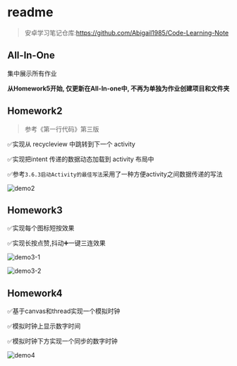 # readme
> 安卓学习笔记仓库:https://github.com/Abigail1985/Code-Learning-Note


## All-In-One

集中展示所有作业

**从Homework5开始, 仅更新在All-In-one中, 不再为单独为作业创建项目和文件夹**



## Homework2

> 参考《第一行代码》第三版

✅实现从 recycleview 中跳转到下一个 activity

✅实现把intent 传递的数据动态加载到 activity 布局中

✅参考`3.6.3启动Activity的最佳写法`采用了一种方便activity之间数据传递的写法

![demo2](DemoGif/demo2.gif)

## Homework3

✅实现每个图标短按效果

✅实现长按点赞,抖动➕一键三连效果

![demo3-1](DemoGif/demo3-1.gif)

![demo3-2](DemoGif/demo3-2.gif)



## Homework4

✅基于canvas和thread实现一个模拟时钟

✅模拟时钟上显示数字时间

✅模拟时钟下方实现一个同步的数字时钟

![demo4](DemoGif/demo4.gif)
